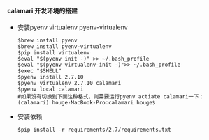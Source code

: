 #### calamari 开发环境的搭建

- 安装pyenv virtualenv pyenv-virtualenv

  ```shell
  $brew install pyenv
  $brew install pyenv-virtualenv
  $pip install virtualenv
  $eval "$(pyenv init -)" >> ~/.bash_profile
  $eval "$(pyenv virtualenv-init -)">> ~/.bash_profile
  $exec "$SHELL"
  $pyenv install 2.7.10
  $pyenv virtualenv 2.7.10 calamari
  $pyenv local calamari 
  #如果没有切换到下面这种格式，则需要运行pyenv actiate calamari一下：
  (calamari) houge-MacBook-Pro:calamari houge$ 
  ```

- 安装依赖

  ```shell
  $pip install -r requirements/2.7/requirements.txt
  ```

  ​

